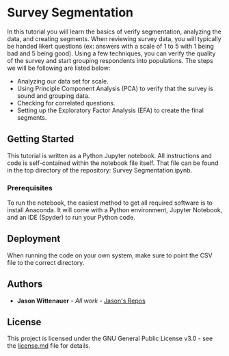 # Survey Segmentation

In this tutorial you will learn the basics of verify segmentation, analyzing the data, and creating segments. When reviewing survey data, you will typically be handed likert questions (ex: answers with a scale of 1 to 5 with 1 being bad and 5 being good). Using a few techniques, you can verify the quality of the survey and start grouping respondents into populations. The steps we will be following are listed below:
* Analyzing our data set for scale.
* Using Principle Component Analysis (PCA) to verify that the survey is sound and grouping data.
* Checking for correlated questions.
* Setting up the Exploratory Factor Analysis (EFA) to create the final segments.

## Getting Started

This tutorial is written as a Python Jupyter notebook. All instructions and code is self-contained within the notebook file itself. That file can be found in the top directory of the repository: Survey Segmentation.ipynb.

### Prerequisites

To run the notebook, the easiest method to get all required software is to install Anaconda. It will come with a Python environment, Jupyter Notebook, and an IDE (Spyder) to run your Python code.

## Deployment

When running the code on your own system, make sure to point the CSV file to the correct directory.

## Authors

* **Jason Wittenauer** - *All work* - [Jason's Repos](https://github.com/jasonwi1202)

## License

This project is licensed under the GNU General Public License v3.0 - see the [license.md](license.md) file for details.

